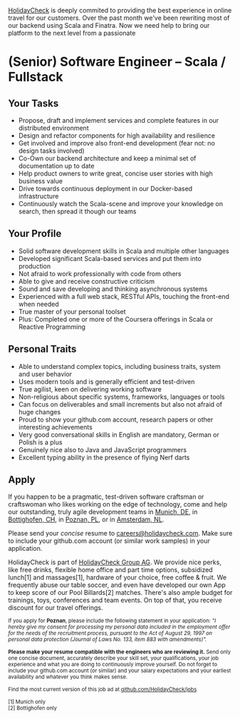 [HolidayCheck](http://www.holidaycheck.de/) is deeply commited to providing the best experience in online travel for our customers. Over the past month we've been rewriting most of our backend using Scala and Finatra. Now we need help to bring our platform to the next level from a passionate

# (Senior) Software Engineer – Scala / Fullstack

## Your Tasks
- Propose, draft and implement services and complete features in our distributed environment
- Design and refactor components for high availability and resilience
- Get involved and improve also front-end development (fear not: no design tasks involved)
- Co-Own our backend architecture and keep a minimal set of documentation up to date
- Help product owners to write great, concise user stories with high business value
- Drive towards continuous deployment in our Docker-based infrastructure
- Continuously watch the Scala-scene and improve your knowledge on search, then spread it though our teams

## Your Profile
- Solid software development skills in Scala and multiple other languages
- Developed significant Scala-based services and put them into production
- Not afraid to work professionally with code from others
- Able to give and receive constructive criticism
- Sound and save developing and thinking asynchronous systems
- Experienced with a full web stack, RESTful APIs, touching the front-end when needed
- True master of your personal toolset
- Plus: Completed one or more of the Coursera offerings in Scala or Reactive Programming

## Personal Traits
- Able to understand complex topics, including business traits, system and user behavior
- Uses modern tools and is generally efficient and test-driven
- True agilist, keen on delivering working software
- Non-religious about specific systems, frameworks, languages or tools
- Can focus on deliverables and small increments but also not afraid of huge changes
- Proud to show your github.com account, research papers or other interesting achievements
- Very good conversational skills in English are mandatory, German or Polish is a plus
- Genuinely nice also to Java and JavaScript programmers
- Excellent typing ability in the presence of flying Nerf darts

## Apply

If you happen to be a pragmatic, test-driven software craftsman or craftswoman who likes working on the edge of technology, come and help our outstanding, truly agile development teams in [Munich, DE](https://goo.gl/maps/2KKGh), in [Bottighofen, CH](https://goo.gl/maps/X7bZ3), in [Poznan, PL](https://goo.gl/maps/AiHKJ), or in [Amsterdam, NL](https://goo.gl/maps/AJHpM3yYUzL2).

Please send your *concise* resume to [careers@holidaycheck.com](mailto:careers@holidaycheck.com). Make sure to include your github.com account (or similar work samples) in your application.

HolidayCheck is part of [HolidayCheck Group AG](https://www.holidaycheckgroup.com/). We provide nice perks, like free drinks, flexible home office and part time options, subsidized lunch[1] and massages[1], hardware of your choice, free coffee & fruit. We frequently abuse our table soccer, and even have developed our own App to keep score of our Pool Billards[2] matches. There's also ample budget for trainings, toys, conferences and team events. On top of that, you receive discount for our travel offerings.

<sub>If you apply for **Poznan**, please include the following statement in your application: *"I hereby give my consent for processing my personal data included in the employment offer for the needs of the recruitment process, pursuant to the Act of August 29, 1997 on personal data protection (Journal of Laws No. 133, item 883 with amendments)".*</sub>


<sub>**Please make your resume compatible with the engineers who are reviewing it.** Send only one concise document, accurately describe your skill set, your qualifications, your job experience and what you are doing to continuously improve yourself. Do not forget to include your github.com account (or similar) and your salary expectations and your earliest availability and whatever you think makes sense.</sub>


<sub>Find the most current version of this job ad at [github.com/HolidayCheck/jobs](github.com/HolidayCheck/jobs)</sub>

<sub>
[1] Munich only<br/>
[2] Bottighofen only
</sub>
